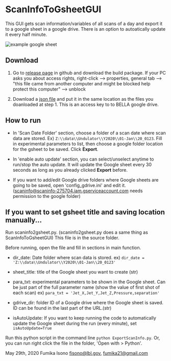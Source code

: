 # ScanInfoToGsheetGUI
This GUI gets scan information/variables of all scans of a day and export it to a google sheet in a google drive. There is an option to autoatically update it every half minute.

![example google sheet](https://github.com/GEECS-BELLA/GEECS-Plugins/edit/master/ScanInfoToGsheet/example.png?raw=true)
## Download
1. Go to [release page](https://github.com/GEECS-BELLA/GEECS-Plugins/releases) in github and download the build package.
If your PC asks you about access rights, right-click --> properties, general tab --> "this file came from another computer and might be blocked help protect this computer" --> unblock

2. Download a [json file](https://drive.google.com/file/d/1q3kZ9eK_sg6X9vrSyA4xOed_7NVv9z0U/view?usp=sharing) and put it in the same location as the files you doanloaded at step 1. This is an access key to to BELLA google drive.

## How to run
* In 'Scan Date Folder' section, choose a folder of a scan date where scan data are stored. Ex) `Z:\\data\\Undulator\\Y2020\\01-Jan\\20_0123`. Fill in experimental parameters to list, then choose a google folder location for the gsheet to be saved. Click **Export**.
    
* In 'enable auto update' section, you can select/unselect anytime to run/stop the auto update. It will update the Google sheet every 30 seconds as long as you already clicked **Export** before.
    
* If you want to add/edit Google drive folders where Google sheets are going to be saved, open 'config_gdrive.ini' and edit it. (scaninfo@scaninfo-275704.iam.gserviceaccount.com needs permission to the google folder)

## If you want to set gsheet title and saving location manually...
Run scaninfo2gsheet.py. (scaninfo2gsheet.py does a same thing as ScanInfoToGsheetGUI) This file is in the source folder.

Before running, open the file and fill in sections in main function.

* dir_date: Date folder where scan data is stored.
    ex) `dir_date = 'Z:\\data\\Undulator\\Y2020\\01-Jan\\20_0123'`
    
* sheet_title: title of the Google sheet you want to create (str)

* para_txt: experimental parameters to be shown in the Google sheet. Can be just part of the full parameter name (show the value of first shot of each scan) 
    ex) `para_txt = 'Jet_X,Jet_Y,Jet_Z,Pressure,separation'`
    
* gdrive_dir: folder ID of a Google drive where the Google sheet is saved. ID can be found in the last part of the URL.(str)

* isAutoUpdate: If you want to keep running the code to automatically update the Google sheet during the run (every minute), set `isAutoUpdate=True`

Run this python script in the command line `python ExportScanInfo.py`. Or, you can run right click the file in the folder, 'Open with > Python'.


May 29th, 2020
Fumika Isono
fisono@lbl.gov, fumika21@gmail.com
